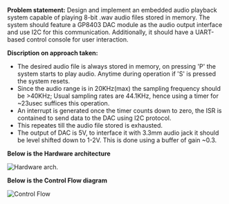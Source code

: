 **Problem statement:** Design and implement an embedded audio playback system capable of playing 8-bit .wav audio files stored in memory. The system should feature a GP8403 DAC module as the audio output interface and use I2C for this communication. Additionally, it should have a UART-based control console for user interaction.

**Discription on approach taken:** 

* The desired audio file is always stored in memory, on pressing 'P' the system starts to play audio. Anytime during operation if 'S' is pressed the system resets.
* Since the audio range is in 20KHz(max) the sampling frequency should be >40KHz; Usual sampling rates are 44.1KHz, hence using a timer for ~23usec suffices this operation.
* An interrupt is generated once the timer counts down to zero, the ISR is contained to send data to the DAC using I2C protocol.
* This repeates till the audio file stored is exhausted.
* The output of DAC is 5V, to interface it with 3.3mm audio jack it should be level shifted down to 1-2V. This is done using a buffer of gain ~0.3.
  

**Below is the Hardware architecture**

![Hardware arch](https://github.com/PrabhasDeshpande/Group14/blob/master/Hardware%20Arch.png).

**Below is the Control Flow diagram**

  ![Control Flow](https://github.com/PrabhasDeshpande/Group14/blob/master/control%20flow.png)

